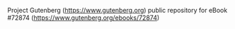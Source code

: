 Project Gutenberg (https://www.gutenberg.org) public repository
for eBook #72874 (https://www.gutenberg.org/ebooks/72874)

